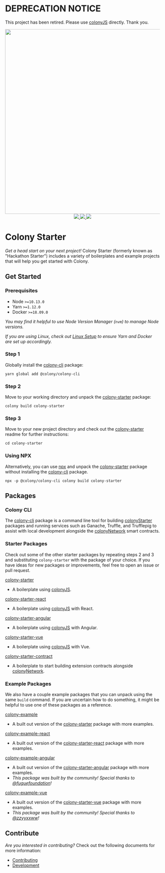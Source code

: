 # DEPRECATION NOTICE

This project has been retired. Please use [colonyJS](https://github.com/JoinColony/colonyJS) directly. Thank you.


<div align="center">
  <img src="/docs/img/colonyStarter_color.svg" width="600" />
</div>
<div align="center">
  <a href="https://circleci.com/gh/JoinColony/colonyStarter">
    <img src="https://circleci.com/gh/JoinColony/colonyStarter.svg?style=shield" />
  </a>
  <a href="https://gitter.im/JoinColony/colonyStarter">
    <img src="https://img.shields.io/gitter/room/TechnologyAdvice/Stardust.svg" />
  </a>
  <a href="https://build.colony.io/">
    <img src="https://img.shields.io/discourse/https/build.colony.io/status.svg" />
  </a>
</div>

# Colony Starter

_Get a head start on your next project!_ Colony Starter (formerly known as "Hackathon Starter") includes a variety of boilerplates and example projects that will help you get started with Colony.

## Get Started

### Prerequisites

- Node `>=10.13.0`
- Yarn `>=1.12.0`
- Docker `>=18.09.0`

_You may find it helpful to use Node Version Manager (`nvm`) to manage Node versions._

_If you are using Linux, check out [Linux Setup](/.github/LINUX_SETUP.md) to ensure Yarn and Docker are set up accordingly._

### Step 1

Globally install the [colony-cli](/packages/colony-cli) package:

```
yarn global add @colony/colony-cli
```

### Step 2

Move to your working directory and unpack the [colony-starter](/packages/colony-starter) package:

```
colony build colony-starter
```

### Step 3

Move to your new project directory and check out the [colony-starter](/packages/colony-starter) readme for further instructions:

```
cd colony-starter
```

### Using NPX

Alternatively, you can use [npx](https://www.npmjs.com/package/npx) and unpack the [colony-starter](/packages/colony-starter) package without installing the [colony-cli](/packages/colony-cli) package.

```
npx -p @colony/colony-cli colony build colony-starter
```

## Packages

### Colony CLI

The [colony-cli](/packages/colony-cli) package is a command line tool for building [colonyStarter](https://github.com/JoinColony/colonyStarter) packages and running services such as Ganache, Truffle, and Trufflepig to assist with local development alongside the [colonyNetwork](https://github.com/JoinColony/colonyNetwork) smart contracts.

### Starter Packages

Check out some of the other starter packages by repeating steps 2 and 3 and substituting `colony-starter` with the package of your choice. If you have ideas for new packages or improvements, feel free to open an issue or pull request.

[colony-starter](/packages/colony-starter)

- A boilerplate using [colonyJS](https://github.com/JoinColony/colonyJS).

[colony-starter-react](/packages/colony-starter-react)

- A boilerplate using [colonyJS](https://github.com/JoinColony/colonyJS) with React.

[colony-starter-angular](/packages/colony-starter-angular)

- A boilerplate using [colonyJS](https://github.com/JoinColony/colonyJS) with Angular.

[colony-starter-vue](/packages/colony-starter-vue)

- A boilerplate using [colonyJS](https://github.com/JoinColony/colonyJS) with Vue.

[colony-starter-contract](/packages/colony-starter-contract)

- A boilerplate to start building extension contracts alongside [colonyNetwork](https://github.com/JoinColony/colonyNetwork).

### Example Packages

We also have a couple example packages that you can unpack using the same `build` command. If you are uncertain how to do something, it might be helpful to use one of these packages as a reference.

[colony-example](/packages/colony-example)

- A built out version of the [colony-starter](/packages/colony-starter) package with more examples.

[colony-example-react](/packages/colony-example-react)

- A built out version of the [colony-starter-react](/packages/colony-starter-react) package with more examples.

[colony-example-angular](/packages/colony-example-angular)

- A built out version of the [colony-starter-angular](/packages/colony-starter-angular) package with more examples.
- _This package was built by the community! Special thanks to [@fuguefoundation](https://github.com/fuguefoundation)!_

[colony-example-vue](/packages/colony-example-vue)

- A built out version of the [colony-starter-vue](/packages/colony-starter-vue) package with more examples.
- _This package was built by the community! Special thanks to [@zzyyxxww](https://github.com/zzyyxxww)!_

## Contribute

_Are you interested in contributing?_ Check out the following documents for more information:

- [Contributing](/.github/CONTRIBUTING.md)
- [Development](/.github/DEVELOPMENT.md)
